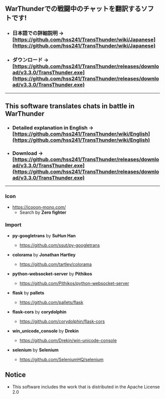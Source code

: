## WarThunderでの戦闘中のチャットを翻訳するソフトです!
* ### 日本語での詳細説明 → [https://github.com/hss241/TransThunder/wiki/Japanese](https://github.com/hss241/TransThunder/wiki/Japanese)
* ### ダウンロード → [https://github.com/hss241/TransThunder/releases/download/v3.3.0/TransThunder.exe](https://github.com/hss241/TransThunder/releases/download/v3.3.0/TransThunder.exe)
---
## This software translates chats in battle in WarThunder
* ### Detailed explanation in English → [https://github.com/hss241/TransThunder/wiki/English](https://github.com/hss241/TransThunder/wiki/English)
* ### Download → [https://github.com/hss241/TransThunder/releases/download/v3.3.0/TransThunder.exe](https://github.com/hss241/TransThunder/releases/download/v3.3.0/TransThunder.exe)
---

### Icon
- https://icooon-mono.com/
  - Search by **Zero fighter**

### Import
- **py-googletrans** by **SuHun Han**
  - https://github.com/ssut/py-googletrans

- **colorama** by **Jonathan Hartley**
  - https://github.com/tartley/colorama

- **python-websocket-server** by **Pithikos**
  - https://github.com/Pithikos/python-websocket-server

- **flask** by **pallets**
  - https://github.com/pallets/flask

- **flask-cors** by **corydolphin**
  - https://github.com/corydolphin/flask-cors

- **win_unicode_console** by **Drekin**
  - https://github.com/Drekin/win-unicode-console

- **selenium** by **Selenium**
  - https://github.com/SeleniumHQ/selenium


## Notice
- This software includes the work that is distributed in the Apache License 2.0
